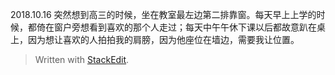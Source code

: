 2018.10.16 突然想到高三的时候，坐在教室最左边第二排靠窗。每天早上上学的时候，都倚在窗户旁想看到喜欢的那个人走过；每天中午午休下课以后都故意趴在桌上，因为想让喜欢的人拍拍我的肩膀，因为他座位在墙边，需要我让位置。


> Written with [StackEdit](https://stackedit.io/).
<!--stackedit_data:
eyJoaXN0b3J5IjpbLTM3MzI4NjEwMl19
-->